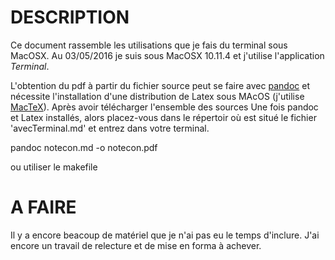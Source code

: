 # DESCRIPTION

Ce document rassemble les utilisations que je fais du terminal sous MacOSX.
Au 03/05/2016 je suis sous MacOSX 10.11.4 et j'utilise l'application _Terminal_.

L'obtention du pdf à partir du fichier source peut se faire avec [pandoc](http://pandoc.org) et nécessite l'installation d'une distribution de Latex sous MAcOS (j'utilise [MacTeX](https://tug.org/mactex/)).
Après avoir télécharger l'ensemble des sources
Une fois pandoc et Latex installés, alors placez-vous dans le répertoir où est situé le fichier 'avecTerminal.md' et entrez dans votre terminal.

  pandoc notecon.md -o notecon.pdf

ou utiliser le makefile

# A FAIRE

Il y a encore beacoup de matériel que je n'ai pas eu le temps d'inclure.
J'ai encore un travail de relecture et de mise en forma à achever.
